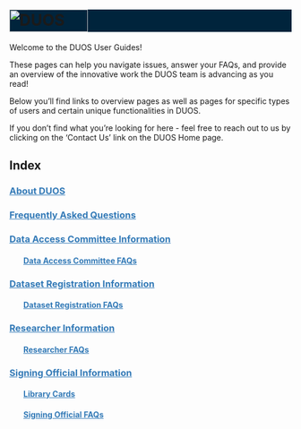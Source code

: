 <h1 style="background-color: #00243c;">
  <img alt="DUOS" src="/duos-ui/duos_logo.svg" width="140px" height="40px">
</h1>

Welcome to the DUOS User Guides!

These pages can help you navigate issues, answer your FAQs, and provide an overview of the innovative work the DUOS team is advancing as you read! 

Below you’ll find links to overview pages as well as pages for specific types of users and certain unique functionalities in DUOS. 

If you don’t find what you’re looking for here - feel free to reach out to us by clicking on the ‘Contact Us’ link on the DUOS Home page.

## Index

### <a style="color: #337ab7" href="https://databiosphere.github.io/duos-ui/About"> About DUOS </a>

### <a style="color: #337ab7" href="https://databiosphere.github.io/duos-ui/FAQs"> Frequently Asked Questions </a>

### <a style="color: #337ab7" href="https://databiosphere.github.io/duos-ui/DACinfo"> Data Access Committee Information </a>

#### <a style="color: #337ab7; margin-left:25px;" href="https://databiosphere.github.io/duos-ui/DACinfo#dac-faqs"> Data Access Committee FAQs </a>

### <a style="color: #337ab7" href="https://databiosphere.github.io/duos-ui/DatasetRegistrationInfo"> Dataset Registration Information </a>

#### <a style="color: #337ab7; margin-left:25px;" href="https://databiosphere.github.io/duos-ui/DatasetRegistrationInfo#related-faqs"> Dataset Registration FAQs </a>

### <a style="color: #337ab7" href="https://databiosphere.github.io/duos-ui/ResearcherInfo"> Researcher Information </a>

#### <a style="color: #337ab7; margin-left:25px;" href="https://databiosphere.github.io/duos-ui/ResearcherInfo#researcher-faqs"> Researcher FAQs </a>

### <a style="color: #337ab7" href="https://databiosphere.github.io/duos-ui/SigningOfficialInfo"> Signing Official Information </a>

#### <a style="color: #337ab7; margin-left:25px;" href="https://databiosphere.github.io/duos-ui/SigningOfficialInfo#library-cards"> Library Cards</a>

#### <a style="color: #337ab7; margin-left:25px;" href="https://databiosphere.github.io/duos-ui/SigningOfficialInfo#signing-official-faqs"> Signing Official FAQs </a>

